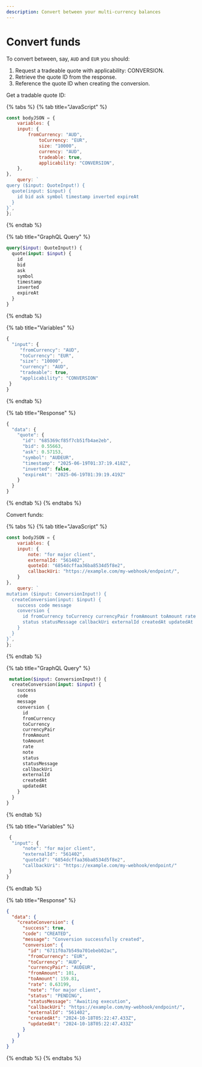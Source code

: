 ```yaml
---
description: Convert between your multi-currency balances
---
```


# Convert funds

To convert between, say, `AUD` and `EUR` you should:

1. Request a tradeable quote with applicability: CONVERSION.
2. Retrieve the quote ID from the response.
3. Reference the quote ID when creating the conversion.

Get a tradable quote ID:

{% tabs %}
{% tab title="JavaScript" %}
```javascript
const bodyJSON = {
    variables: {
    input: {
        fromCurrency: "AUD",
            toCurrency: "EUR",
            size: "10000",
            currency: "AUD",
            tradeable: true,
            applicability: "CONVERSION",
    },
},
    query: `
query ($input: QuoteInput!) {
  quote(input: $input) {
    id bid ask symbol timestamp inverted expireAt
  }
}`,
};
```
{% endtab %}

{% tab title="GraphQL Query" %}
```graphql
query($input: QuoteInput!) {
  quote(input: $input) {
    id
    bid
    ask
    symbol
    timestamp
    inverted
    expireAt
  }
}
```
{% endtab %}

{% tab title="Variables" %}
```javascript
{
  "input": { 
     "fromCurrency": "AUD", 
     "toCurrency": "EUR", 
     "size": "10000", 
     "currency": "AUD",
     "tradeable": true,
     "applicability": "CONVERSION"
 }
}
```
{% endtab %}

{% tab title="Response" %}
```javascript
{
  "data": {
    "quote": {
      "id": "685369cf85f7cb51fb4ae2eb",
      "bid": 0.55663,
      "ask": 0.57153,
      "symbol": "AUDEUR",
      "timestamp": "2025-06-19T01:37:19.418Z",
      "inverted": false,
      "expireAt": "2025-06-19T01:39:19.419Z"
    }
  }
}
```
{% endtab %}
{% endtabs %}

Convert funds:

{% tabs %}
{% tab title="JavaScript" %}
```javascript
const bodyJSON = {
    variables: {
    input: {
        note: "for major client",
        externalId: "561402",
        quoteId: "6854dcffaa36ba8534d5f8e2",
        callbackUri: "https://example.com/my-webhook/endpoint/",
    }
},
    query: `
mutation ($input: ConversionInput!) {
  createConversion(input: $input) {    
    success code message 
    conversion { 
      id fromCurrency toCurrency currencyPair fromAmount toAmount rate note 
      status statusMessage callbackUri externalId createdAt updatedAt 
    }
  }
}`,
};
```
{% endtab %}

{% tab title="GraphQL Query" %}
```graphql
 mutation($input: ConversionInput!) {
  createConversion(input: $input) {
    success
    code
    message
    conversion {
      id
      fromCurrency
      toCurrency
      currencyPair
      fromAmount
      toAmount
      rate
      note
      status
      statusMessage
      callbackUri
      externalId
      createdAt
      updatedAt
    }
  }
}
```
{% endtab %}

{% tab title="Variables" %}
```javascript
 {
  "input": { 
      "note": "for major client",
      "externalId": "561402",
      "quoteId": "6854dcffaa36ba8534d5f8e2",
      "callbackUri": "https://example.com/my-webhook/endpoint/"
 }
}
```
{% endtab %}

{% tab title="Response" %}
```json
{
  "data": {
    "createConversion": {
      "success": true,
      "code": "CREATED",
      "message": "Conversion successfully created",
      "conversion": {
        "id": "6711f0a7b549a701ebeb02ac",
        "fromCurrency": "EUR",
        "toCurrency": "AUD",
        "currencyPair": "AUDEUR",
        "fromAmount": 101,
        "toAmount": 159.81,
        "rate": 0.63199,
        "note": "for major client",
        "status": "PENDING",
        "statusMessage": "Awaiting execution",
        "callbackUri": "https://example.com/my-webhook/endpoint/",
        "externalId": "561402",
        "createdAt": "2024-10-18T05:22:47.433Z",
        "updatedAt": "2024-10-18T05:22:47.433Z"
      }
    }
  }
}
```
{% endtab %}
{% endtabs %}
